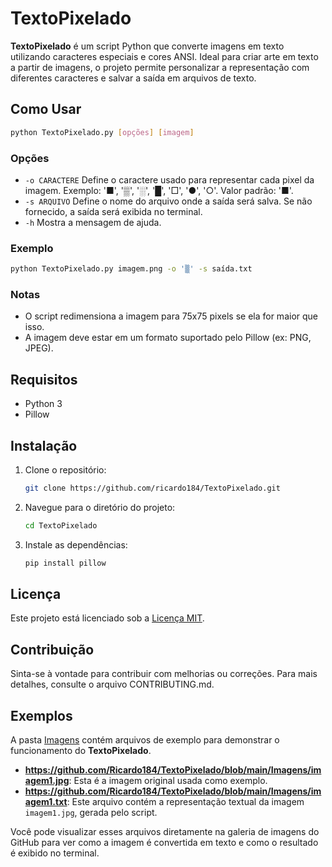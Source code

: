 # TextoPixelado

**TextoPixelado** é um script Python que converte imagens em texto utilizando caracteres especiais e cores ANSI. Ideal para criar arte em texto a partir de imagens, o projeto permite personalizar a representação com diferentes caracteres e salvar a saída em arquivos de texto.

## Como Usar

```bash
python TextoPixelado.py [opções] [imagem]
```

### Opções

- `-o CARACTERE`  Define o caractere usado para representar cada pixel da imagem. Exemplo: '■', '▒', '░', '█', '□', '●', '○'. Valor padrão: '■'.
- `-s ARQUIVO`    Define o nome do arquivo onde a saída será salva. Se não fornecido, a saída será exibida no terminal.
- `-h`            Mostra a mensagem de ajuda.

### Exemplo

```bash
python TextoPixelado.py imagem.png -o '▒' -s saída.txt
```

### Notas

- O script redimensiona a imagem para 75x75 pixels se ela for maior que isso.
- A imagem deve estar em um formato suportado pelo Pillow (ex: PNG, JPEG).

## Requisitos

- Python 3
- Pillow

## Instalação

1. Clone o repositório:

   ```bash
   git clone https://github.com/ricardo184/TextoPixelado.git
   ```

2. Navegue para o diretório do projeto:

   ```bash
   cd TextoPixelado
   ```

3. Instale as dependências:

   ```bash
   pip install pillow
   ```

## Licença

Este projeto está licenciado sob a [Licença MIT](LICENSE).

## Contribuição

Sinta-se à vontade para contribuir com melhorias ou correções. Para mais detalhes, consulte o arquivo CONTRIBUTING.md.
## Exemplos

A pasta [Imagens](./Imagens) contém arquivos de exemplo para demonstrar o funcionamento do **TextoPixelado**.

- **https://github.com/Ricardo184/TextoPixelado/blob/main/Imagens/imagem1.jpg**: Esta é a imagem original usada como exemplo.
- **https://github.com/Ricardo184/TextoPixelado/blob/main/Imagens/imagem1.txt**: Este arquivo contém a representação textual da imagem `imagem1.jpg`, gerada pelo script.

Você pode visualizar esses arquivos diretamente na galeria de imagens do GitHub para ver como a imagem é convertida em texto e como o resultado é exibido no terminal.

